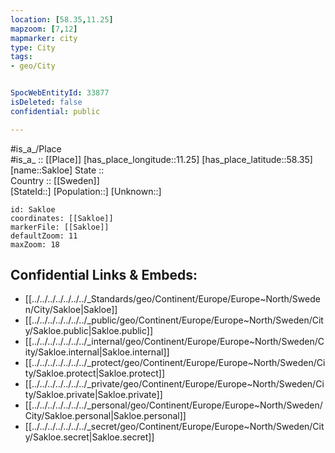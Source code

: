 ```yaml
---
location: [58.35,11.25] 
mapzoom: [7,12] 
mapmarker: city 
type: City
tags:
- geo/City


SpocWebEntityId: 33877
isDeleted: false
confidential: public

---
```

#is_a_/Place  
#is_a_ :: [[Place]] 
[has_place_longitude::11.25] 
[has_place_latitude::58.35] 
[name::Sakloe] 
State ::  
Country :: [[Sweden]]  
[StateId::] 
[Population::] 
[Unknown::] 


```leaflet
id: Sakloe
coordinates: [[Sakloe]] 
markerFile: [[Sakloe]] 
defaultZoom: 11 
maxZoom: 18
```


## Confidential Links & Embeds: 
- [[../../../../../../../_Standards/geo/Continent/Europe/Europe~North/Sweden/City/Sakloe|Sakloe]] 
- [[../../../../../../../_public/geo/Continent/Europe/Europe~North/Sweden/City/Sakloe.public|Sakloe.public]] 
- [[../../../../../../../_internal/geo/Continent/Europe/Europe~North/Sweden/City/Sakloe.internal|Sakloe.internal]] 
- [[../../../../../../../_protect/geo/Continent/Europe/Europe~North/Sweden/City/Sakloe.protect|Sakloe.protect]] 
- [[../../../../../../../_private/geo/Continent/Europe/Europe~North/Sweden/City/Sakloe.private|Sakloe.private]] 
- [[../../../../../../../_personal/geo/Continent/Europe/Europe~North/Sweden/City/Sakloe.personal|Sakloe.personal]] 
- [[../../../../../../../_secret/geo/Continent/Europe/Europe~North/Sweden/City/Sakloe.secret|Sakloe.secret]] 
